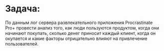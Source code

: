 # Задача:
По данным лог сервера развлекательного приложения Procrastinate Pro+ провести анализ того, как люди пользуются продуктом, когда они начинают покупать, сколько денег приносит каждый клиент, когда он окупается и какие факторы отрицательно влияют на привлечение пользователей.
